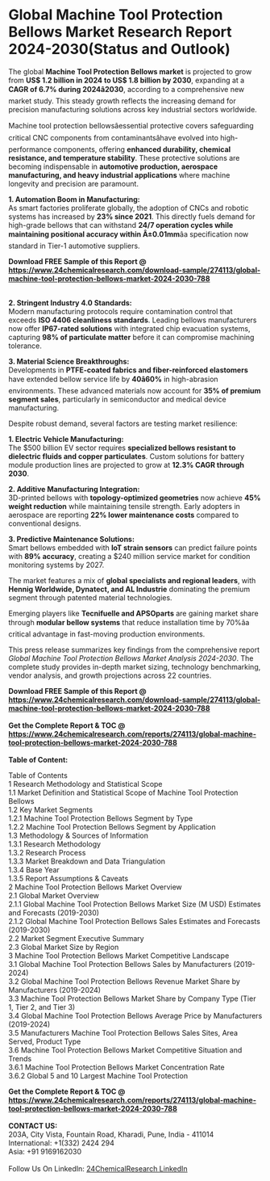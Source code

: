 <h1>Global Machine Tool Protection Bellows Market Research Report 2024-2030(Status and Outlook)</h1><p>The global <strong>Machine Tool Protection Bellows market</strong> is projected to grow from <strong>US$ 1.2 billion in 2024 to US$ 1.8 billion by 2030</strong>, expanding at a <strong>CAGR of 6.7% during 2024â2030</strong>, according to a comprehensive new market study. This steady growth reflects the increasing demand for precision manufacturing solutions across key industrial sectors worldwide.</p><p>Machine tool protection bellowsâessential protective covers safeguarding critical CNC components from contaminantsâhave evolved into high-performance components, offering <strong>enhanced durability, chemical resistance, and temperature stability</strong>. These protective solutions are becoming indispensable in <strong>automotive production, aerospace manufacturing, and heavy industrial applications</strong> where machine longevity and precision are paramount.</p><p><strong>1. Automation Boom in Manufacturing:</strong><br>
As smart factories proliferate globally, the adoption of CNCs and robotic systems has increased by <strong>23% since 2021</strong>. This directly fuels demand for high-grade bellows that can withstand <strong>24/7 operation cycles while maintaining positional accuracy within Â±0.01mm</strong>âa specification now standard in Tier-1 automotive suppliers.</p><div><b>Download FREE Sample of this Report @ 
            <a href="https://www.24chemicalresearch.com/download-sample/274113/global-machine-tool-protection-bellows-market-2024-2030-788">
            https://www.24chemicalresearch.com/download-sample/274113/global-machine-tool-protection-bellows-market-2024-2030-788</a></b></div><br><p><strong>2. Stringent Industry 4.0 Standards:</strong><br>
Modern manufacturing protocols require contamination control that exceeds <strong>ISO 4406 cleanliness standards</strong>. Leading bellows manufacturers now offer <strong>IP67-rated solutions</strong> with integrated chip evacuation systems, capturing <strong>98% of particulate matter</strong> before it can compromise machining tolerance.</p><p><strong>3. Material Science Breakthroughs:</strong><br>
Developments in <strong>PTFE-coated fabrics and fiber-reinforced elastomers</strong> have extended bellow service life by <strong>40â60%</strong> in high-abrasion environments. These advanced materials now account for <strong>35% of premium segment sales</strong>, particularly in semiconductor and medical device manufacturing.</p><p>Despite robust demand, several factors are testing market resilience:</p><p><strong>1. Electric Vehicle Manufacturing:</strong><br>
The $500 billion EV sector requires <strong>specialized bellows resistant to dielectric fluids and copper particulates</strong>. Custom solutions for battery module production lines are projected to grow at <strong>12.3% CAGR through 2030</strong>.</p><p><strong>2. Additive Manufacturing Integration:</strong><br>
3D-printed bellows with <strong>topology-optimized geometries</strong> now achieve <strong>45% weight reduction</strong> while maintaining tensile strength. Early adopters in aerospace are reporting <strong>22% lower maintenance costs</strong> compared to conventional designs.</p><p><strong>3. Predictive Maintenance Solutions:</strong><br>
Smart bellows embedded with <strong>IoT strain sensors</strong> can predict failure points with <strong>89% accuracy</strong>, creating a $240 million service market for condition monitoring systems by 2027.</p><p>The market features a mix of <strong>global specialists and regional leaders</strong>, with <strong>Hennig Worldwide, Dynatect, and AL Industrie</strong> dominating the premium segment through patented material technologies.</p><p>Emerging players like <strong>Tecnifuelle and APSOparts</strong> are gaining market share through <strong>modular bellow systems</strong> that reduce installation time by 70%âa critical advantage in fast-moving production environments.</p><p>This press release summarizes key findings from the comprehensive report <em>Global Machine Tool Protection Bellows Market Analysis 2024-2030</em>. The complete study provides in-depth market sizing, technology benchmarking, vendor analysis, and growth projections across 22 countries.</p><div><b>Download FREE Sample of this Report @ 
            <a href="https://www.24chemicalresearch.com/download-sample/274113/global-machine-tool-protection-bellows-market-2024-2030-788">
            https://www.24chemicalresearch.com/download-sample/274113/global-machine-tool-protection-bellows-market-2024-2030-788</a></b></div><br><div><b>Get the Complete Report & TOC @ 
            <a href="https://www.24chemicalresearch.com/reports/274113/global-machine-tool-protection-bellows-market-2024-2030-788">
            https://www.24chemicalresearch.com/reports/274113/global-machine-tool-protection-bellows-market-2024-2030-788</a></b></div><br>
            <b>Table of Content:</b><p>Table of Contents<br />
1 Research Methodology and Statistical Scope<br />
1.1 Market Definition and Statistical Scope of Machine Tool Protection Bellows<br />
1.2 Key Market Segments<br />
1.2.1 Machine Tool Protection Bellows Segment by Type<br />
1.2.2 Machine Tool Protection Bellows Segment by Application<br />
1.3 Methodology & Sources of Information<br />
1.3.1 Research Methodology<br />
1.3.2 Research Process<br />
1.3.3 Market Breakdown and Data Triangulation<br />
1.3.4 Base Year<br />
1.3.5 Report Assumptions & Caveats<br />
2 Machine Tool Protection Bellows Market Overview<br />
2.1 Global Market Overview<br />
2.1.1 Global Machine Tool Protection Bellows Market Size (M USD) Estimates and Forecasts (2019-2030)<br />
2.1.2 Global Machine Tool Protection Bellows Sales Estimates and Forecasts (2019-2030)<br />
2.2 Market Segment Executive Summary<br />
2.3 Global Market Size by Region<br />
3 Machine Tool Protection Bellows Market Competitive Landscape<br />
3.1 Global Machine Tool Protection Bellows Sales by Manufacturers (2019-2024)<br />
3.2 Global Machine Tool Protection Bellows Revenue Market Share by Manufacturers (2019-2024)<br />
3.3 Machine Tool Protection Bellows Market Share by Company Type (Tier 1, Tier 2, and Tier 3)<br />
3.4 Global Machine Tool Protection Bellows Average Price by Manufacturers (2019-2024)<br />
3.5 Manufacturers Machine Tool Protection Bellows Sales Sites, Area Served, Product Type<br />
3.6 Machine Tool Protection Bellows Market Competitive Situation and Trends<br />
3.6.1 Machine Tool Protection Bellows Market Concentration Rate<br />
3.6.2 Global 5 and 10 Largest Machine Tool Protection</p><div><b>Get the Complete Report & TOC @ 
            <a href="https://www.24chemicalresearch.com/reports/274113/global-machine-tool-protection-bellows-market-2024-2030-788">
            https://www.24chemicalresearch.com/reports/274113/global-machine-tool-protection-bellows-market-2024-2030-788</a></b></div><br><b>CONTACT US:</b><br>
            203A, City Vista, Fountain Road, Kharadi, Pune, India - 411014<br>
            International: +1(332) 2424 294<br>
            Asia: +91 9169162030 <br><br>
            Follow Us On LinkedIn: <a href="https://www.linkedin.com/company/24chemicalresearch/">24ChemicalResearch LinkedIn</a>
